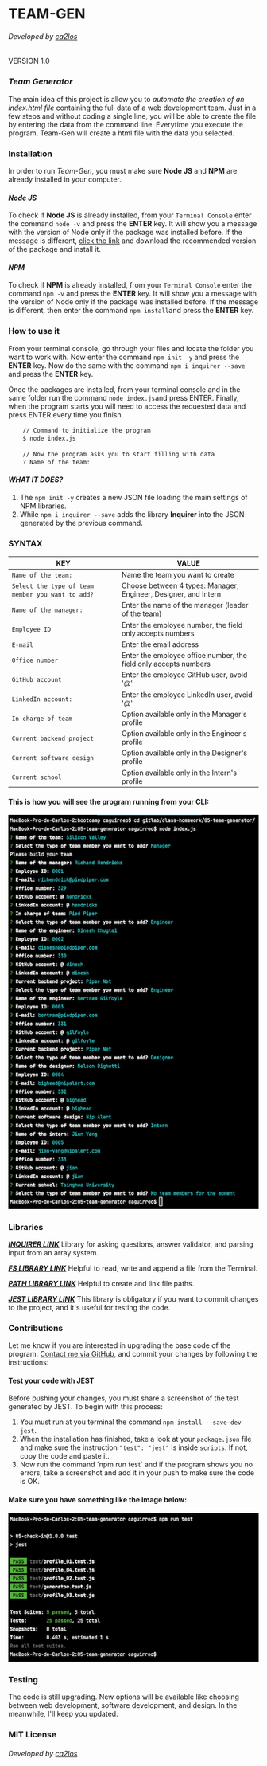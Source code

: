 # TEAM-GEN
###### Developed by [*ca2los*](https://github.com/ca2los)
VERSION 1.0

### *Team Generator*
The main idea of this project is allow you to *automate the creation of an index.html file* containing
the full data of a web development team. Just in a few steps and without coding a single line, you will
be able to create the file by entering the data from the command line. Everytime you execute the program, 
Team-Gen will create a html file with the data you selected.

### Installation
In order to run *Team-Gen*, you must make sure **Node JS** and **NPM** are already
installed in your computer.

#### *Node JS*
To check if **Node JS** is already installed, from your `Terminal Console` enter the
command `node -v` and press the **ENTER** key. It will show you a message with the
version of Node only if the package was installed before. If the message is different,
[click the link](https://nodejs.org/en/) and download the recommended version of the
package and install it.

#### *NPM*
To check if **NPM** is already installed, from your `Terminal Console` enter the
command `npm -v` and press the **ENTER** key. It will show you a message with the
version of Node only if the package was installed before. If the message is different,
then enter the command `npm install`and press the **ENTER** key.

### How to use it
From your terminal console, go through your files and locate the folder you want
to work with. Now enter the command `npm init -y` and press the **ENTER** key. Now
do the same with the command `npm i inquirer --save` and press the **ENTER** key. 

Once the packages are installed, from your terminal console and in the same folder
run the command `node index.js`and press ENTER. Finally, when the program starts you 
will need to access the requested data and press ENTER every time you finish.

```text
    // Command to initialize the program
    $ node index.js
    
    // Now the program asks you to start filling with data
    ? Name of the team: 
```

#### *WHAT IT DOES?*
1. The `npm init -y` creates a new JSON file loading the main settings of NPM libraries.
2. While `npm i inquirer --save` adds the library **Inquirer** into the JSON generated
   by the previous command.

### SYNTAX

KEY | VALUE
------------ | -------------
`Name of the team:` | Name the team you want to create
`Select the type of team member you want to add?` | Choose between 4 types: Manager, Engineer, Designer, and Intern
`Name of the manager:` | Enter the name of the manager (leader of the team)
`Employee ID` | Enter the employee number, the field only accepts numbers
`E-mail` | Enter the email address
`Office number` | Enter the employee office number, the field only accepts numbers
`GitHub account` | Enter the employee GitHub user, avoid '@'
`LinkedIn account:` | Enter the employee LinkedIn user, avoid '@'
`In charge of team` | Option available only in the Manager's profile
`Current backend project` | Option available only in the Engineer's profile
`Current software design` | Option available only in the Designer's profile
`Current school` | Option available only in the Intern's profile

#### This is how you will see the program running from your CLI:
![ANSWERS](./dev/img/answers.png)

### Libraries
**[*INQUIRER LINK*](https://www.npmjs.com/package/inquirer)** Library for asking questions, answer validator, and 
parsing input from an array system.

**[*FS LIBRARY LINK*](https://nodejs.org/en/knowledge/file-system/how-to-write-files-in-nodejs/)** Helpful to read, 
write and append a file from the Terminal.

**[*PATH LIBRARY LINK*](https://nodejs.org/api/path.html#path_path_resolve_paths)** Helpful to create and link file paths.

**[*JEST LIBRARY LINK*](https://jestjs.io/docs/getting-started)** This library is obligatory if you want to commit 
changes to the project, and it's useful for testing the code.

### Contributions
Let me know if you are interested in upgrading the base code of the program. [Contact
me via GitHub](https://github.com/ca2los), and commit your changes by following the instructions:

#### Test your code with JEST
Before pushing your changes, you must share a screenshot of the test generated by JEST. To begin with this process: 

1. You must run at you terminal the command `npm install --save-dev jest`. 
2. When the installation has finished, take a look at your `package.json` file and make sure the instruction `"test": "jest"` is inside `scripts`. If not, copy the code and paste it.
3. Now run the command ´npm run test´ and if the program shows you no errors, take a screenshot and add it in your push to make sure the code is OK.

#### Make sure you have something like the image below:
![JEST](./dev/img/jest.png)

### Testing
The code is still upgrading. New options will be available like choosing between web development, software development,
and design. In the meanwhile, I'll keep you updated.

### MIT License
###### Developed by [*ca2los*](https://github.com/ca2los)